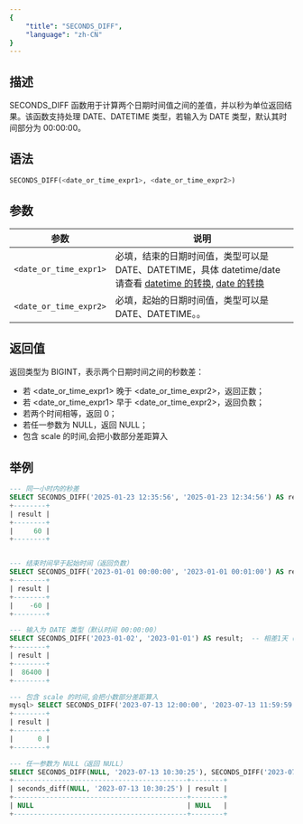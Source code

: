 ```yaml
---
{
    "title": "SECONDS_DIFF",
    "language": "zh-CN"
}
---
```


## 描述

SECONDS_DIFF 函数用于计算两个日期时间值之间的差值，并以秒为单位返回结果。该函数支持处理 DATE、DATETIME 类型，若输入为 DATE 类型，默认其时间部分为 00:00:00。


## 语法

```sql
SECONDS_DIFF(<date_or_time_expr1>, <date_or_time_expr2>)
```

## 参数

| 参数                 | 说明                                 |
|--------------------|------------------------------------|
| `<date_or_time_expr1>`   | 必填，结束的日期时间值，类型可以是 DATE、DATETIME，具体 datetime/date 请查看 [datetime 的转换](../../../../../current/sql-manual/basic-element/sql-data-types/conversion/datetime-conversion), [date 的转换](../../../../../current/sql-manual/basic-element/sql-data-types/conversion/date-conversion)  |
| `<date_or_time_expr2>` | 必填，起始的日期时间值，类型可以是 DATE、DATETIME。。 |

## 返回值

返回类型为 BIGINT，表示两个日期时间之间的秒数差：

- 若 <date_or_time_expr1> 晚于 <date_or_time_expr2>，返回正数；
- 若 <date_or_time_expr1> 早于 <date_or_time_expr2>，返回负数；
- 若两个时间相等，返回 0；
- 若任一参数为 NULL，返回 NULL；
- 包含 scale 的时间,会把小数部分差距算入

## 举例
```sql
--- 同一小时内的秒差
SELECT SECONDS_DIFF('2025-01-23 12:35:56', '2025-01-23 12:34:56') AS result;
+--------+
| result |
+--------+
|     60 |
+--------+


--- 结束时间早于起始时间（返回负数）
SELECT SECONDS_DIFF('2023-01-01 00:00:00', '2023-01-01 00:01:00') AS result;
+--------+
| result |
+--------+
|    -60 |
+--------+

--- 输入为 DATE 类型（默认时间 00:00:00）
SELECT SECONDS_DIFF('2023-01-02', '2023-01-01') AS result;  -- 相差1天（86400秒）
+--------+
| result |
+--------+
|  86400 |
+--------+

--- 包含 scale 的时间,会把小数部分差距算入
mysql> SELECT SECONDS_DIFF('2023-07-13 12:00:00', '2023-07-13 11:59:59.6') AS result;
+--------+
| result |
+--------+
|      0 |
+--------+

--- 任一参数为 NULL（返回 NULL）
SELECT SECONDS_DIFF(NULL, '2023-07-13 10:30:25'), SECONDS_DIFF('2023-07-13 10:30:25', NULL) AS result;
+-------------------------------------------+--------+
| seconds_diff(NULL, '2023-07-13 10:30:25') | result |
+-------------------------------------------+--------+
| NULL                                      | NULL   |
+-------------------------------------------+--------+
```